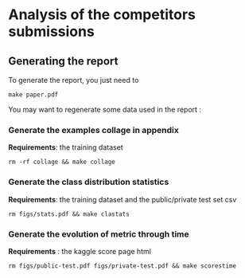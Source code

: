 # Analysis of the competitors submissions 

## Generating the report

To generate the report, you just need to 

```
make paper.pdf
```

You may want to regenerate some data used in the report :

### Generate the examples collage in appendix

**Requirements**: the training dataset

```
rm -rf collage && make collage
```

### Generate the class distribution statistics


**Requirements**: the training dataset and the public/private test set csv

```
rm figs/stats.pdf && make clastats
```

### Generate the evolution of metric through time

**Requirements** : the kaggle score page html

```
rm figs/public-test.pdf figs/private-test.pdf && make scorestime
```
